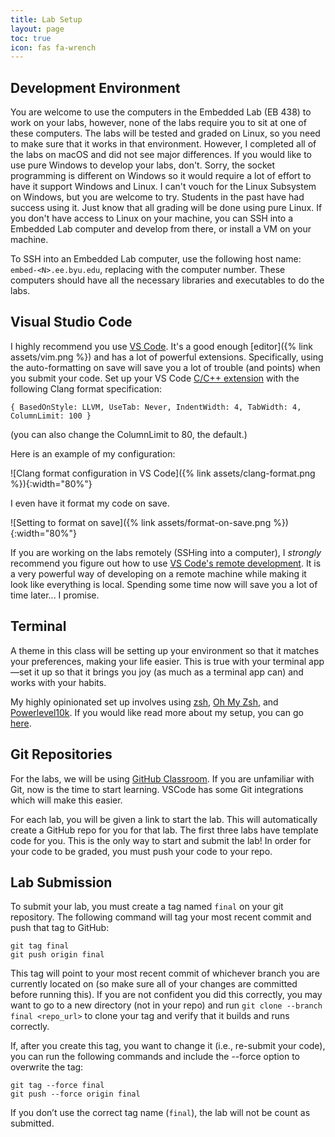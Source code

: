 ```yaml
---
title: Lab Setup
layout: page
toc: true
icon: fas fa-wrench
---
```


## Development Environment

You are welcome to use the computers in the Embedded Lab (EB 438) to work on your labs, however, none of the labs require you to sit at one of these computers. The labs will be tested and graded on Linux, so you need to make sure that it works in that environment. However, I completed all of the labs on macOS and did not see major differences. If you would like to use pure Windows to develop your labs, don't. Sorry, the socket programming is different on Windows so it would require a lot of effort to have it support Windows and Linux. I can't vouch for the Linux Subsystem on Windows, but you are welcome to try. Students in the past have had success using it. Just know that all grading will be done using pure Linux. If you don't have access to Linux on your machine, you can SSH into a Embedded Lab computer and develop from there, or install a VM on your machine. 

To SSH into an Embedded Lab computer, use the following host name: `embed-<N>.ee.byu.edu`, replacing <N> with the computer number. These computers should have all the necessary libraries and executables to do the labs.

## Visual Studio Code

I highly recommend you use [VS Code](https://code.visualstudio.com). It's a good enough [editor]({% link assets/vim.png %}) and has a lot of powerful extensions. Specifically, using the auto-formatting on save will save you a lot of trouble (and points) when you submit your code. Set up your VS Code [C/C++ extension](https://marketplace.visualstudio.com/items?itemName=ms-vscode.cpptools) with the following Clang format specification:

```
{ BasedOnStyle: LLVM, UseTab: Never, IndentWidth: 4, TabWidth: 4, ColumnLimit: 100 }
```

(you can also change the ColumnLimit to 80, the default.)

Here is an example of my configuration:

![Clang format configuration in VS Code]({% link assets/clang-format.png %}){:width="80%"}

I even have it format my code on save.

![Setting to format on save]({% link assets/format-on-save.png %}){:width="80%"}

If you are working on the labs remotely (SSHing into a computer), I *strongly* recommend you figure out how to use [VS Code's remote development](https://code.visualstudio.com/docs/remote/ssh). It is a very powerful way of developing on a remote machine while making it look like everything is local. Spending some time now will save you a lot of time later... I promise.

## Terminal

A theme in this class will be setting up your environment so that it matches your preferences, making your life easier. This is true with your terminal app—set it up so that it brings you joy (as much as a terminal app can) and works with your habits. 

My highly opinionated set up involves using [zsh](https://en.wikipedia.org/wiki/Z_shell), [Oh My Zsh](https://github.com/ohmyzsh/ohmyzsh), and [Powerlevel10k](https://github.com/romkatv/powerlevel10k). If you would like read more about my setup, you can go [here](https://byunetlab.notion.site/Phil-s-Computer-Setup-0722e33e22e74460aa53f58d5f2babb8).

## Git Repositories

For the labs, we will be using [GitHub Classroom](https://classroom.github.com/classrooms). If you are unfamiliar with Git, now is the time to start learning. VSCode has some Git integrations which will make this easier. 

For each lab, you will be given a link to start the lab. This will automatically create a GitHub repo for you for that lab. The first three labs have template code for you. This is the only way to start and submit the lab! In order for your code to be graded, you must push your code to your repo.

## Lab Submission

To submit your lab, you must create a tag named `final` on your git repository. The following command will tag your most recent commit and push that tag to GitHub:

```
git tag final
git push origin final
```

This tag will point to your most recent commit of whichever branch you are currently located on (so make sure all of your changes are committed before running this). If you are not confident you did this correctly, you may want to go to a new directory (not in your repo) and run `git clone --branch final <repo_url>` to clone your tag and verify that it builds and runs correctly.

If, after you create this tag, you want to change it (i.e., re-submit your code), you can run the following commands and include the --force option to overwrite the tag:

```
git tag --force final
git push --force origin final
```

If you don’t use the correct tag name (`final`), the lab will not be count as submitted.
